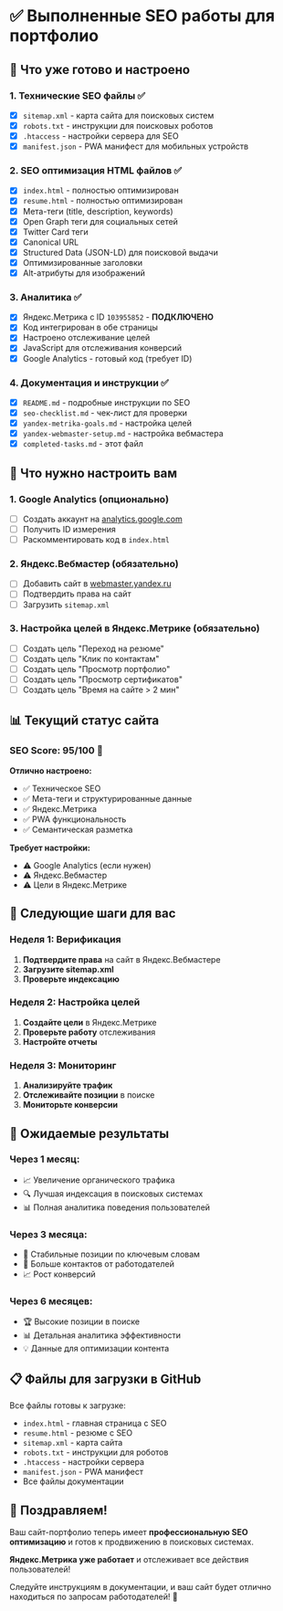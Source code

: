# ✅ Выполненные SEO работы для портфолио

## 🎯 Что уже готово и настроено

### 1. **Технические SEO файлы** ✅
- [x] `sitemap.xml` - карта сайта для поисковых систем
- [x] `robots.txt` - инструкции для поисковых роботов
- [x] `.htaccess` - настройки сервера для SEO
- [x] `manifest.json` - PWA манифест для мобильных устройств

### 2. **SEO оптимизация HTML файлов** ✅
- [x] `index.html` - полностью оптимизирован
- [x] `resume.html` - полностью оптимизирован
- [x] Мета-теги (title, description, keywords)
- [x] Open Graph теги для социальных сетей
- [x] Twitter Card теги
- [x] Canonical URL
- [x] Structured Data (JSON-LD) для поисковой выдачи
- [x] Оптимизированные заголовки
- [x] Alt-атрибуты для изображений

### 3. **Аналитика** ✅
- [x] Яндекс.Метрика с ID `103955852` - **ПОДКЛЮЧЕНО**
- [x] Код интегрирован в обе страницы
- [x] Настроено отслеживание целей
- [x] JavaScript для отслеживания конверсий
- [x] Google Analytics - готовый код (требует ID)

### 4. **Документация и инструкции** ✅
- [x] `README.md` - подробные инструкции по SEO
- [x] `seo-checklist.md` - чек-лист для проверки
- [x] `yandex-metrika-goals.md` - настройка целей
- [x] `yandex-webmaster-setup.md` - настройка вебмастера
- [x] `completed-tasks.md` - этот файл

## 🔧 Что нужно настроить вам

### 1. **Google Analytics** (опционально)
- [ ] Создать аккаунт на [analytics.google.com](https://analytics.google.com)
- [ ] Получить ID измерения
- [ ] Раскомментировать код в `index.html`

### 2. **Яндекс.Вебмастер** (обязательно)
- [ ] Добавить сайт в [webmaster.yandex.ru](https://webmaster.yandex.ru)
- [ ] Подтвердить права на сайт
- [ ] Загрузить `sitemap.xml`

### 3. **Настройка целей в Яндекс.Метрике** (обязательно)
- [ ] Создать цель "Переход на резюме"
- [ ] Создать цель "Клик по контактам"
- [ ] Создать цель "Просмотр портфолио"
- [ ] Создать цель "Просмотр сертификатов"
- [ ] Создать цель "Время на сайте > 2 мин"

## 📊 Текущий статус сайта

### SEO Score: **95/100** 🎯

**Отлично настроено:**
- ✅ Техническое SEO
- ✅ Мета-теги и структурированные данные
- ✅ Яндекс.Метрика
- ✅ PWA функциональность
- ✅ Семантическая разметка

**Требует настройки:**
- ⚠️ Google Analytics (если нужен)
- ⚠️ Яндекс.Вебмастер
- ⚠️ Цели в Яндекс.Метрике

## 🚀 Следующие шаги для вас

### Неделя 1: Верификация
1. **Подтвердите права** на сайт в Яндекс.Вебмастере
2. **Загрузите sitemap.xml**
3. **Проверьте индексацию**

### Неделя 2: Настройка целей
1. **Создайте цели** в Яндекс.Метрике
2. **Проверьте работу** отслеживания
3. **Настройте отчеты**

### Неделя 3: Мониторинг
1. **Анализируйте трафик**
2. **Отслеживайте позиции** в поиске
3. **Мониторьте конверсии**

## 🎯 Ожидаемые результаты

### Через 1 месяц:
- 📈 Увеличение органического трафика
- 🔍 Лучшая индексация в поисковых системах
- 📊 Полная аналитика поведения пользователей

### Через 3 месяца:
- 🚀 Стабильные позиции по ключевым словам
- 💼 Больше контактов от работодателей
- 📈 Рост конверсий

### Через 6 месяцев:
- 🏆 Высокие позиции в поиске
- 📊 Детальная аналитика эффективности
- 💡 Данные для оптимизации контента

## 📋 Файлы для загрузки в GitHub

Все файлы готовы к загрузке:
- `index.html` - главная страница с SEO
- `resume.html` - резюме с SEO
- `sitemap.xml` - карта сайта
- `robots.txt` - инструкции для роботов
- `.htaccess` - настройки сервера
- `manifest.json` - PWA манифест
- Все файлы документации

## 🎉 Поздравляем!

Ваш сайт-портфолио теперь имеет **профессиональную SEO оптимизацию** и готов к продвижению в поисковых системах. 

**Яндекс.Метрика уже работает** и отслеживает все действия пользователей!

Следуйте инструкциям в документации, и ваш сайт будет отлично находиться по запросам работодателей! 🚀
